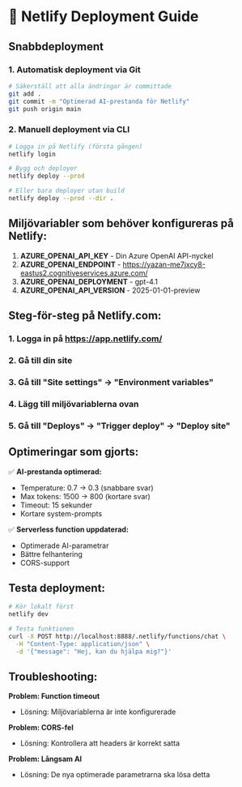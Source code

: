 # 🚀 Netlify Deployment Guide

## Snabbdeployment

### 1. Automatisk deployment via Git
```bash
# Säkerställ att alla ändringar är committade
git add .
git commit -m "Optimerad AI-prestanda för Netlify"
git push origin main
```

### 2. Manuell deployment via CLI
```bash
# Logga in på Netlify (första gången)
netlify login

# Bygg och deployer
netlify deploy --prod

# Eller bara deployer utan build
netlify deploy --prod --dir .
```

## Miljövariabler som behöver konfigureras på Netlify:

1. **AZURE_OPENAI_API_KEY** - Din Azure OpenAI API-nyckel
2. **AZURE_OPENAI_ENDPOINT** - https://yazan-me7jxcy8-eastus2.cognitiveservices.azure.com/
3. **AZURE_OPENAI_DEPLOYMENT** - gpt-4.1
4. **AZURE_OPENAI_API_VERSION** - 2025-01-01-preview

## Steg-för-steg på Netlify.com:

### 1. Logga in på https://app.netlify.com/
### 2. Gå till din site
### 3. Gå till "Site settings" → "Environment variables"
### 4. Lägg till miljövariablerna ovan
### 5. Gå till "Deploys" → "Trigger deploy" → "Deploy site"

## Optimeringar som gjorts:

✅ **AI-prestanda optimerad:**
- Temperature: 0.7 → 0.3 (snabbare svar)
- Max tokens: 1500 → 800 (kortare svar)
- Timeout: 15 sekunder
- Kortare system-prompts

✅ **Serverless function uppdaterad:**
- Optimerade AI-parametrar
- Bättre felhantering
- CORS-support

## Testa deployment:

```bash
# Kör lokalt först
netlify dev

# Testa funktionen
curl -X POST http://localhost:8888/.netlify/functions/chat \
  -H "Content-Type: application/json" \
  -d '{"message": "Hej, kan du hjälpa mig?"}'
```

## Troubleshooting:

**Problem: Function timeout**
- Lösning: Miljövariablerna är inte konfigurerade

**Problem: CORS-fel**
- Lösning: Kontrollera att headers är korrekt satta

**Problem: Långsam AI**
- Lösning: De nya optimerade parametrarna ska lösa detta
